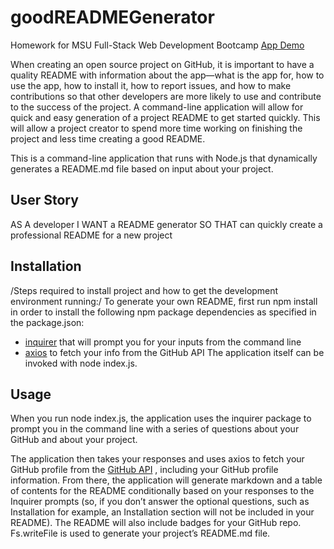 # goodREADMEGenerator
Homework for MSU Full-Stack Web Development Bootcamp
[App Demo](https://www.youtube.com/watch?v=BAfqLVWNdGE&feature=youtu.be)

When creating an open source project on GitHub, it is important to have a quality README with information about the app—what is the app for, how to use the app, how to install it, how to report issues, and how to make contributions so that other developers are more likely to use and contribute to the success of the project. A command-line application will allow for quick and easy generation of a project README to get started quickly. This will allow a project creator to spend more time working on finishing the project and less time creating a good README. 

This is a command-line application that runs with Node.js that dynamically generates a README.md file based on input about your project.

##  User Story 
AS A developer
I WANT a README generator
SO THAT can quickly create a professional README for a new project

## Installation 
/Steps required to install project and how to get the development environment running:/
To generate your own README, first run npm install in order to install the following npm package dependencies as specified in the package.json:
*  [inquirer](https://www.npmjs.com/package/inquirer)  that will prompt you for your inputs from the command line
*  [axios](https://www.npmjs.com/package/axios)  to fetch your info from the GitHub API
The application itself can be invoked with node index.js.


## Usage 
When you run node index.js, the application uses the inquirer package to prompt you in the command line with a series of questions about your GitHub and about your project.

The application then takes your responses and uses axios to fetch your GitHub profile from the  [GitHub API](https://developer.github.com/v3/) , including your GitHub profile information. From there, the application will generate markdown and a table of contents for the README conditionally based on your responses to the Inquirer prompts (so, if you don’t answer the optional questions, such as Installation for example, an Installation section will not be included in your README). The README will also include badges for your GitHub repo. Fs.writeFile is used to generate your project’s README.md file. 